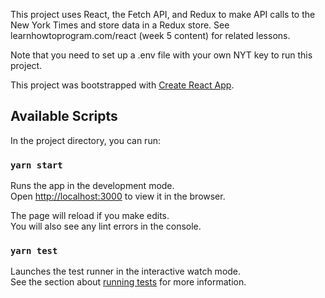 This project uses React, the Fetch API, and Redux to make API calls to the New York Times and store data in a Redux store. See learnhowtoprogram.com/react (week 5 content) for related lessons.

Note that you need to set up a .env file with your own NYT key to run this project.

This project was bootstrapped with [Create React App](https://github.com/facebook/create-react-app).

## Available Scripts

In the project directory, you can run:

### `yarn start`

Runs the app in the development mode.<br />
Open [http://localhost:3000](http://localhost:3000) to view it in the browser.

The page will reload if you make edits.<br />
You will also see any lint errors in the console.

### `yarn test`

Launches the test runner in the interactive watch mode.<br />
See the section about [running tests](https://facebook.github.io/create-react-app/docs/running-tests) for more information.
